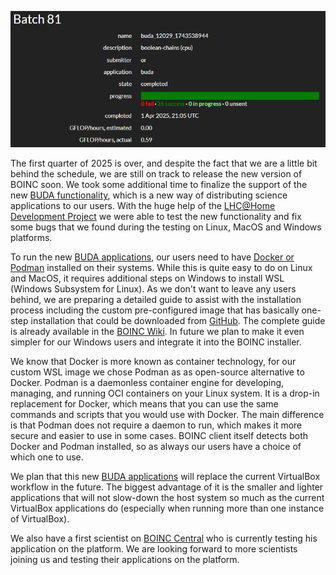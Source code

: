 <p align="center">
  <img src="images/2025.04.04.png" alt="BUDA jobs batch on BOINC Central"/>
</p>

The first quarter of 2025 is over, and despite the fact that we are a little bit behind the schedule, we are still on track to release the new version of BOINC soon.
We took some additional time to finalize the support of the new [BUDA  functionality](2024.12.01.html), which is a new way of distributing science applications to our users.
With the huge help of the [LHC@Home Development Project](https://lhcathomedev.cern.ch/lhcathome-dev/) we were able to test the new functionality and fix some bugs that we found during the testing on Linux, MacOS and Windows platforms.

To run the new [BUDA applications](2024.12.01.html), our users need to have [Docker or Podman](2024.12.01.html) installed on their systems. While this is quite easy to do on Linux and MacOS, it requires additional steps on Windows to install WSL (Windows Subsystem for Linux). As we don't want to leave any users behind, we are preparing a detailed guide to assist with the installation process including the custom pre-configured image that has basically one-step installation that could be downloaded from [GitHub](https://github.com/BOINC/boinc-buda-runner-wsl/releases). The complete guide is already available in the [BOINC Wiki](https://github.com/BOINC/boinc/wiki/Installing-Docker).
In future we plan to make it even simpler for our Windows users and integrate it into the BOINC installer.

We know that Docker is more known as container technology, for our custom WSL image we chose Podman as as open-source alternative to Docker. Podman is a daemonless container engine for developing, managing, and running OCI containers on your Linux system. It is a drop-in replacement for Docker, which means that you can use the same commands and scripts that you would use with Docker. The main difference is that Podman does not require a daemon to run, which makes it more secure and easier to use in some cases.
BOINC client itself detects both Docker and Podman installed, so as always our users have a choice of which one to use.

We plan that this new [BUDA applications](2024.12.01.html) will replace the current VirtualBox workflow in the future. The biggest advantage of it is the smaller and lighter applications that will not slow-down the host system so much as the current VirtualBox applications do (especially when running more than one instance of VirtualBox).

We also have a first scientist on [BOINC Central](https://boinc.berkeley.edu/central/) who is currently testing his application on the platform. We are looking forward to more scientists joining us and testing their applications on the platform.
